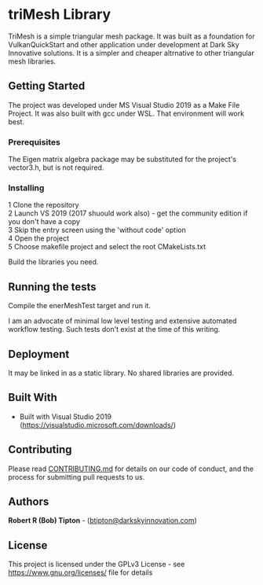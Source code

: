 # triMesh Library

TriMesh is a simple triangular mesh package. It was built as a foundation for VulkanQuickStart and other application under development at Dark Sky Innovative solutions. It is a simpler and cheaper altrnative to other triangular mesh libraries.

## Getting Started

The project was developed under MS Visual Studio 2019 as a Make File Project. It was also built with gcc under WSL. That environment will work best.

### Prerequisites

The Eigen matrix algebra package may be substituted for the project's vector3.h, but is not required.

### Installing

1 Clone the repository  
2 Launch VS 2019 (2017 shuould work also) - get the community edition if you don't have a copy  
3 Skip the entry screen using the 'without code' option  
4 Open the project  
5 Choose makefile project and select the root CMakeLists.txt  

Build the libraries you need.

## Running the tests

Compile the enerMeshTest target and run it.

I am an advocate of minimal low level testing and extensive automated workflow testing. Such tests don't exist at the time of this writing.

## Deployment

It may be linked in as a static library. No shared libraries are provided.

## Built With

* Built with Visual Studio 2019 (https://visualstudio.microsoft.com/downloads/)

## Contributing

Please read [CONTRIBUTING.md](https://gist.github.com/PurpleBooth/b24679402957c63ec426) for details on our code of conduct, and the process for submitting pull requests to us.


## Authors

**Robert R (Bob) Tipton** - (btipton@darkskyinnovation.com)

## License

This project is licensed under the GPLv3 License - see <https://www.gnu.org/licenses/> file for details

